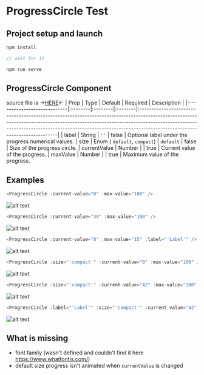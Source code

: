 # ProgressCircle Test

## Project setup and launch
```js
npm install

// wait for it

npm run serve
```

## ProgressCircle Component 
source file is ->[HERE](https://github.com/denbalogh/test-progress-circle/blob/master/src/components/ProgressCircle.vue)<-
| Prop                    | Type    | Default | Required | Description                                                                                                                                                                                                                                                                           |
|:----------------------------|:--------|:--------|:--------|:--------------------------------------------------------------------------------------------------------------------------------------------------------------------------------------------------------------------------------------------------------------------------------------|
| label           | String | `''` | false | Optional label under the progress numerical values.
| size     | Enum ( `default`, `compact`)  |    `default`     | false | Size of the progress circle.
| currentValue                    | Number |    | true | Current value of the progress. 
| maxValue                    | Number |    | true | Maximum value of the progress. 

## Examples
```js
<ProgressCircle :current-value="0" :max-value="100" />
```
![alt text](https://user-images.githubusercontent.com/23406415/93207646-8c878e00-f75b-11ea-8956-0b6af50a05aa.png)

```js
<ProgressCircle :current-value="39" :max-value="100" />
```
![alt text](https://user-images.githubusercontent.com/23406415/93207635-88f40700-f75b-11ea-9931-545151566fff.png)

```js
<ProgressCircle :current-value="8" :max-value="15" :label="'Label'" />
```
![alt text](https://user-images.githubusercontent.com/23406415/93207638-8abdca80-f75b-11ea-8e9e-f724181994f1.png)

```js
<ProgressCircle :size="'compact'" :current-value="0" :max-value="100" />
```
![alt text](https://user-images.githubusercontent.com/23406415/93207644-8beef780-f75b-11ea-8863-72441a29e440.png)

```js
<ProgressCircle :size="'compact'" :current-value="42" :max-value="100" />
```
![alt text](https://user-images.githubusercontent.com/23406415/93207645-8beef780-f75b-11ea-94e5-fbfbc6ee6cfb.png)

```js
<ProgressCircle :label="'Label'" :size="'compact'" :current-value="42" :max-value="73" />
```
![alt text](https://user-images.githubusercontent.com/23406415/93207639-8b566100-f75b-11ea-816d-abe28be1bf5c.png)

## What is missing
- font family (wasn't defined and couldn't find it here https://www.whatfontis.com/)
- default size progress isn't animated when `currentValue` is changed
